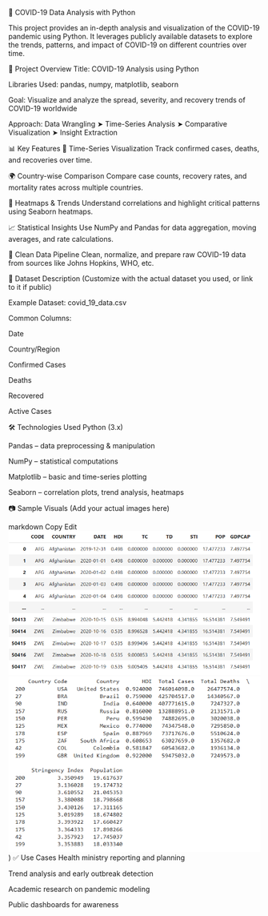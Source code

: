 🦠 COVID-19 Data Analysis with Python


This project provides an in-depth analysis and visualization of the COVID-19 pandemic using Python. It leverages publicly available datasets to explore the trends, patterns, and impact of COVID-19 on different countries over time.

📁 Project Overview
Title: COVID-19 Analysis using Python

Libraries Used: pandas, numpy, matplotlib, seaborn

Goal: Visualize and analyze the spread, severity, and recovery trends of COVID-19 worldwide

Approach: Data Wrangling ➤ Time-Series Analysis ➤ Comparative Visualization ➤ Insight Extraction

📊 Key Features
📆 Time-Series Visualization
Track confirmed cases, deaths, and recoveries over time.

🌍 Country-wise Comparison
Compare case counts, recovery rates, and mortality rates across multiple countries.

📌 Heatmaps & Trends
Understand correlations and highlight critical patterns using Seaborn heatmaps.

📈 Statistical Insights
Use NumPy and Pandas for data aggregation, moving averages, and rate calculations.

🧹 Clean Data Pipeline
Clean, normalize, and prepare raw COVID-19 data from sources like Johns Hopkins, WHO, etc.

🧾 Dataset Description
(Customize with the actual dataset you used, or link to it if public)

Example Dataset: covid_19_data.csv

Common Columns:

Date

Country/Region

Confirmed Cases

Deaths

Recovered

Active Cases

🛠️ Technologies Used
Python (3.x)

Pandas – data preprocessing & manipulation

NumPy – statistical computations

Matplotlib – basic and time-series plotting

Seaborn – correlation plots, trend analysis, heatmaps



📷 Sample Visuals
(Add your actual images here)

markdown
Copy
Edit
![Data](https://github.com/AshutoshPratapSingh17/Covid-19-analysis/blob/main/Cleaning.png)
![Deaths and Cases](https://github.com/AshutoshPratapSingh17/Covid-19-analysis/blob/main/Deaths.png))
✅ Use Cases
Health ministry reporting and planning

Trend analysis and early outbreak detection

Academic research on pandemic modeling

Public dashboards for awareness
